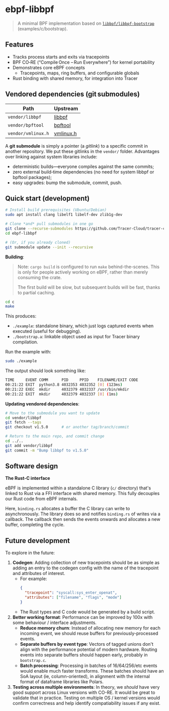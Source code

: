# ebpf-libbpf

> A minimal BPF implementation based on [`libbpf/libbpf-bootstrap`](https://github.com/libbpf/libbpf-bootstrap) (examples/c/bootstrap).

## Features

- Tracks process starts and exits via tracepoints
- BPF CO‑RE (“Compile Once – Run Everywhere”) for kernel portability
- Demonstrates core eBPF concepts
  - Tracepoints, maps, ring buffers, and configurable globals
- Rust binding with shared memory, for integration into Tracer

## Vendored dependencies (git submodules)

| **Path**            | **Upstream**                                      |
|---------------------|---------------------------------------------------|
| `vendor/libbpf`     | [libbpf](https://github.com/libbpf/libbpf)        |
| `vendor/bpftool`    | [bpftool](https://github.com/libbpf/bpftool)      |
| `vendor/vmlinux.h`  | [vmlinux.h](https://github.com/libbpf/vmlinux.h)  |

A **git submodule** is simply a pointer (a *gitlink*) to a specific commit in another repository.
We put these gitlinks in the `vendor/` folder.
Advantages over linking against system libraries include:

* deterministic builds—everyone compiles against the same commits;
* zero external build‑time dependencies (no need for system libbpf or bpftool packages);
* easy upgrades: bump the submodule, commit, push.

## Quick start (development)

```sh
# Install build prerequisites (Ubuntu/Debian)
sudo apt install clang libelf1 libelf-dev zlib1g-dev

# Clone *and* pull submodules in one go
git clone --recurse-submodules https://github.com/Tracer-Cloud/tracer-client
cd ebpf-libbpf

# (Or, if you already cloned)
git submodule update --init --recursive
```

**Building**:

> Note: `cargo build` is configured to run `make` behind-the-scenes. This is only for people actively working on eBPF, rather than merely consuming the crate.
>
> The first build will be slow, but subsequent builds will be fast, thanks to partial caching.

```sh
cd c
make
```

This produces:

- `./example`: standalone binary, which just logs captured events when executed (useful for debugging).
- `./bootstrap.a`: linkable object used as input for Tracer binary compilation.

Run the example with:

```sh
sudo ./example
```

The output should look something like:

```sh
TIME     EVENT COMM      PID     PPID    FILENAME/EXIT CODE
00:21:22 EXIT  python3.8 4032353 4032352 [0] (123ms)
00:21:22 EXEC  mkdir     4032379 4032337 /usr/bin/mkdir
00:21:22 EXIT  mkdir     4032379 4032337 [0] (1ms)
```

**Updating vendored dependencies**:

```sh
# Move to the submodule you want to update
cd vendor/libbpf
git fetch --tags
git checkout v1.5.0      # or another tag/branch/commit

# Return to the main repo, and commit change
cd ../..
git add vendor/libbpf
git commit -m "Bump libbpf to v1.5.0"
```

## Software design

**The Rust-C interface**

eBPF is implemented within a standalone C library (`c/` directory) that's linked to Rust via a FFI interface with shared memory. This fully decouples our Rust code from eBPF internals.

Here, `binding.rs` allocates a buffer the C library can write to asynchronously. The library does so and notifies `binding.rs` of writes via a callback. The callback then sends the events onwards and allocates a new buffer, completing the cycle.

## Future development

To explore in the future:

1. **Codegen**: Adding collection of new tracepoints should be as simple as adding an entry to the codegen config with the name of the tracepoint and attributes of interest.
    - For example: 
      ```json
      {
        "tracepoint": "syscall:sys_enter_openat",
        "attributes": ["filename", "flags", "mode"]
      }
      ```
    - The Rust types and C code would be generated by a build script.
2. **Better working format**: Performance can be improved by 100x with some behaviour / interface adjustments.
    - **Reduce memory churn**: Instead of allocating new memory for each incoming event, we should reuse buffers for previously-processed events.
    - **Separate buffers by event type**: Vectors of tagged unions don't align with the performance potential of modern hardware. Routing events into separate buffers should happen early, probably in `bootstrap.c`.
    - **Batch processing**: Processing in batches of 16/64/256/etc events would enable much faster transforms. These batches should have an SoA layout (ie, column-oriented), in alignment with the internal format of dataframe libraries like Polars.
3. **Testing across multiple environments**: In theory, we _should_ have very good support across Linux versions with CO-RE. It would be great to validate that in practice. Testing on multiple OS / kernel versions would confirm correctness and help identify compatiability issues if any exist.
